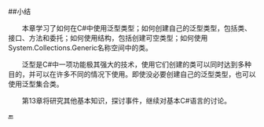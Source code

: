 ##小结

&emsp;&emsp;本章学习了如何在C#中使用泛型类型；如何创建自己的泛型类型，包括类、接口、方法和委托；如何使用结构，包括创建可空类型；如何使用System.Collections.Generic名称空间中的类。

&emsp;&emsp;泛型是C#中一项功能极其强大的技术，使用它们创建的类可以同时达到多种目的，并可以在许多不同的情况下使用。即使没必要创建自己的泛型类型，也可以使用泛型集合类。

&emsp;&emsp;第13章将研究其他基本知识，探讨事件，继续对基本C#语言的讨论。


🔚